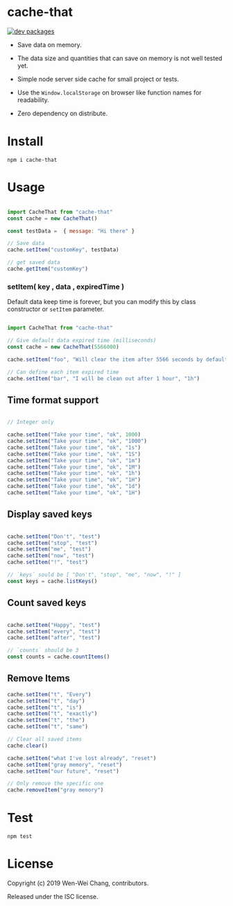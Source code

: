 # cache-that

[![dev packages](https://david-dm.org/silveryiris/cache-that.svg)](https://david-dm.org/silveryiris/cache-that?type=dev)

- Save data on memory.

- The data size and quantities that can save on memory is not well tested yet. 

- Simple node server side cache for small project or tests.

- Use the `Window.localStorage` on browser like function names for readability.

- Zero dependency on distribute.

# Install
````
npm i cache-that
````

# Usage

````javascript

import CacheThat from "cache-that"
const cache = new CacheThat()

const testData =  { message: "Hi there" }

// Save data
cache.setItem("customKey", testData)

// get saved data
cache.getItem("customKey")

````
### setItem( key , data , expiredTime )
Default data keep time is forever, but you can modify this by class constructor or `setItem` parameter.

````javascript

import CacheThat from "cache-that"

// Give default data expired time (milliseconds)
const cache = new CacheThat(5566000)

cache.setItem("foo", "Will clear the item after 5566 seconds by default.")

// Can define each item expired time
cache.setItem("bar", "I will be clean out after 1 hour", "1h")

````

## Time format support

````javascript

// Integer only

cache.setItem("Take your time", "ok", 1000)
cache.setItem("Take your time", "ok", "1000")
cache.setItem("Take your time", "ok", "1s")
cache.setItem("Take your time", "ok", "1S")
cache.setItem("Take your time", "ok", "1m")
cache.setItem("Take your time", "ok", "1M")
cache.setItem("Take your time", "ok", "1h")
cache.setItem("Take your time", "ok", "1H")
cache.setItem("Take your time", "ok", "1d")
cache.setItem("Take your time", "ok", "1H")
````

## Display saved keys

````javascript

cache.setItem("Don't", "test")
cache.setItem("stop", "test")
cache.setItem("me", "test")
cache.setItem("now", "test")
cache.setItem("!", "test")

// `keys` sould be [ "Don't", "stop", "me", "now", "!" ]
const keys = cache.listKeys()
````

## Count saved keys

````javascript

cache.setItem("Happy", "test")
cache.setItem("every", "test")
cache.setItem("after", "test")

// `counts` should be 3 
const counts = cache.countItems()
````

## Remove Items

````javascript
cache.setItem("t", "Every")
cache.setItem("t", "day")
cache.setItem("t", "is")
cache.setItem("t", "exactly")
cache.setItem("t", "the")
cache.setItem("t", "same")

// Clear all saved items
cache.clear()

cache.setItem("what I've lost already", "reset")
cache.setItem("gray memory", "reset")
cache.setItem("our future", "reset")

// Only remove the specific one
cache.removeItem("gray memory")
````

# Test

````
npm test
````

# License
Copyright (c) 2019 Wen-Wei Chang, contributors.

Released under the ISC license.
